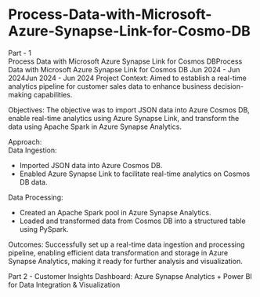 # Process-Data-with-Microsoft-Azure-Synapse-Link-for-Cosmo-DB



Part - 1                                    
Process Data with Microsoft Azure Synapse Link for Cosmos DBProcess Data with Microsoft Azure Synapse Link for Cosmos DB
Jun 2024 - Jun 2024Jun 2024 - Jun 2024
Project Context:
Aimed to establish a real-time analytics pipeline for customer sales data to enhance business decision-making capabilities.

Objectives:
The objective was to import JSON data into Azure Cosmos DB, enable real-time analytics using Azure Synapse Link, and transform the data using Apache Spark in Azure Synapse Analytics.

Approach:                        
Data Ingestion:
- Imported JSON data into Azure Cosmos DB.
- Enabled Azure Synapse Link to facilitate real-time analytics on Cosmos DB data.

Data Processing:
- Created an Apache Spark pool in Azure Synapse Analytics.
- Loaded and transformed data from Cosmos DB into a structured table using PySpark.

Outcomes:
Successfully set up a real-time data ingestion and processing pipeline, enabling efficient data transformation and storage in Azure Synapse Analytics, making it ready for further analysis and visualization.

Part 2 - Customer Insights Dashboard: Azure Synapse Analytics + Power BI for Data Integration & Visualization
